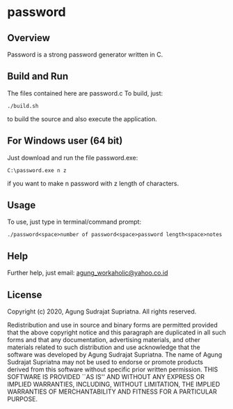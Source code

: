 # password

## Overview
Password is a strong password generator written in C.

## Build and Run

The files contained here are password.c
To build, just:
```
./build.sh
```
to build the source and also execute the application.

## For Windows user (64 bit)
Just download and run the file password.exe:
```
C:\password.exe n z
```
if you want to make n password with z length of characters.

## Usage
To use, just type in terminal/command prompt:
```
./password<space>number of password<space>password length<space>notes
```
## Help
Further help, just email: agung_workaholic@yahoo.co.id

## License
Copyright (c) 2020, Agung Sudrajat Supriatna.
All rights reserved.

Redistribution and use in source and binary forms are permitted provided that the above copyright notice and this paragraph are duplicated in all such forms and that any documentation, advertising materials, and other materials related to such distribution and use acknowledge that the software was developed by Agung Sudrajat Supriatna. The name of Agung Sudrajat Supriatna may not be used to endorse or promote products derived from this software without specific prior written permission.
THIS SOFTWARE IS PROVIDED ``AS IS'' AND WITHOUT ANY EXPRESS OR IMPLIED WARRANTIES, INCLUDING, WITHOUT LIMITATION, THE IMPLIED WARRANTIES OF MERCHANTABILITY AND FITNESS FOR A PARTICULAR PURPOSE.
